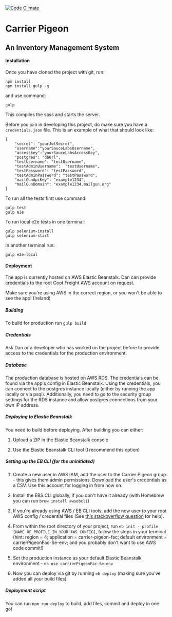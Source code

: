 [![Code Climate](https://codeclimate.com/github/foundersandcoders/carrier-pigeon/badges/gpa.svg)](https://codeclimate.com/github/foundersandcoders/carrier-pigeon)

# Carrier Pigeon
## An Inventory Management System

#### Installation

Once you have cloned the project with git, run:

```
npm install
npm install gulp -g
```

and use command:

```
gulp
```

This compiles the sass and starts the server.

Before you join in developing this project, do make sure you have a `credentials.json` file. This is an example of what that should look like:

```
{
	"secret": "yourJwtSecret",
	"username":"yourSauceLabsUsername",
	"accesskey":"yourSauceLabsAccessKey",
	"postgres": "dbUrl",
	"testUsername": "testUsername",
	"testAdminUsername":  "testUsername",
	"testPassword": "testPassword",
	"testAdminPassword": "testPassword",
	"mailGunApiKey": "example1234",
	"mailGunDomain": "example1234.mailgun.org"
}
```

To run all the tests first use command:

```
gulp test
gulp e2e
```


To run local e2e tests in one terminal:

```
gulp selenium-install
gulp selenium-start
```

In another terminal run:

```
gulp e2e-local
```

#### Deployment

The app is currently hosted on AWS Elastic Beanstalk. Dan can provide credentials to the root Coot Freight AWS account on request.

Make sure you're using AWS in the correct region, or you won't be able to see the app! (Ireland)

##### Building

To build for production run `gulp build`

##### Credentials

Ask Dan or a developer who has worked on the project before to provide access to the credentials for the production environment.

##### Database

The production database is hosted on AWS RDS. The credentials can be found via the app's config in Elastic Beanstalk. Using the credentials, you can connect to the postgres instance locally (either by running the app locally or via psql). Additionally, you need to go to the security group settings for the RDS instance and allow postgres connections from your own IP address.

##### Deploying to Elastic Beanstalk

You need to build before deploying. After building you can either:

1. Upload a ZIP in the Elastic Beanstalk console

2. Use the Elastic Beanstalk CLI tool (I recommend this option)

##### Setting up the EB CLI (for the uninitiated)

1. Create a new user in AWS IAM, add the user to the Carrier Pigeon group - this gives them admin permissions. Download the user's credentials as a CSV. Use this account for logging in from now on.

2. Install the EBS CLI globally, if you don't have it already (with Homebrew you can run `brew install awsebcli`)

3. If you're already using AWS / EB CLI tools, add the new user to your root AWS config / credential files (See [this stackoverflow question](https://stackoverflow.com/questions/29190202/how-to-change-the-aws-account-using-the-elastic-beanstalk-cli) for help).

4. From within the root directory of your project, run `eb init --profile [NAME_OF_PROFILE_IN_YOUR_AWS_CONFIG]`, follow the steps in your terminal (hint: region = 4; application = carrier-pigeon-fac; default environment = carrierPigeonFac-Se-env; and you probably don't want to use AWS code commit!)

5. Set the production instance as your default Elastic Beanstalk environment - `eb use carrierPigeonFac-Se-env`

6. Now you can deploy via git by running `eb deploy` (making sure you've added all your build files)

##### Deployment script

You can run `npm run deploy` to build, add files, commit and deploy in one go!
